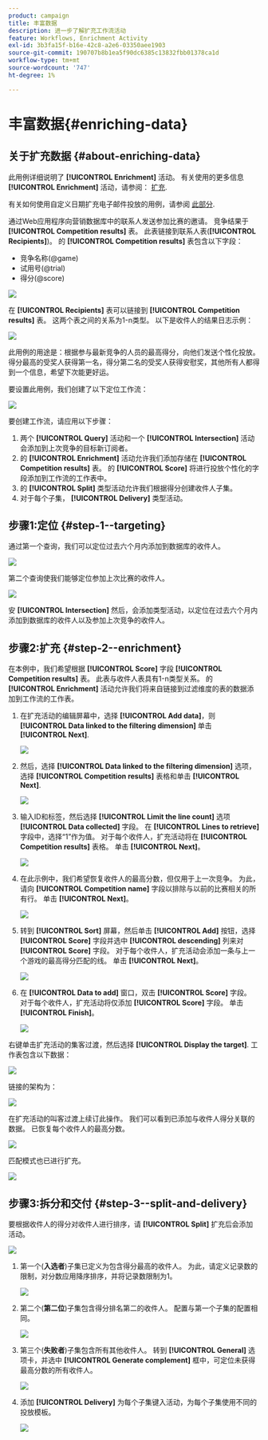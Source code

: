 ```yaml
---
product: campaign
title: 丰富数据
description: 进一步了解扩充工作流活动
feature: Workflows, Enrichment Activity
exl-id: 3b3fa15f-b16e-42c8-a2e6-03350aee1903
source-git-commit: 190707b8b1ea5f90dc6385c13832fbb01378ca1d
workflow-type: tm+mt
source-wordcount: '747'
ht-degree: 1%

---
```


# 丰富数据{#enriching-data}



## 关于扩充数据 {#about-enriching-data}

此用例详细说明了 **[!UICONTROL Enrichment]** 活动。 有关使用的更多信息 **[!UICONTROL Enrichment]** 活动，请参阅： [扩充](enrichment.md).

有关如何使用自定义日期扩充电子邮件投放的用例，请参阅 [此部分](email-enrichment-with-custom-date-fields.md).

通过Web应用程序向营销数据库中的联系人发送参加比赛的邀请。 竞争结果于 **[!UICONTROL Competition results]** 表。 此表链接到联系人表(**[!UICONTROL Recipients]**)。 的 **[!UICONTROL Competition results]** 表包含以下字段：

* 竞争名称(@game)
* 试用号(@trial)
* 得分(@score)

![](assets/uc1_enrich_1.png)

在 **[!UICONTROL Recipients]** 表可以链接到 **[!UICONTROL Competition results]** 表。 这两个表之间的关系为1-n类型。 以下是收件人的结果日志示例：

![](assets/uc1_enrich_2.png)

此用例的用途是：根据参与最新竞争的人员的最高得分，向他们发送个性化投放。 得分最高的受奖人获得第一名，得分第二名的受奖人获得安慰奖，其他所有人都得到一个信息，希望下次能更好运。

要设置此用例，我们创建了以下定位工作流：

![](assets/uc1_enrich_3.png)

要创建工作流，请应用以下步骤：

1. 两个 **[!UICONTROL Query]** 活动和一个 **[!UICONTROL Intersection]** 活动会添加到上次竞争的目标新订阅者。
1. 的 **[!UICONTROL Enrichment]** 活动允许我们添加存储在 **[!UICONTROL Competition results]** 表。 的 **[!UICONTROL Score]** 将进行投放个性化的字段添加到工作流的工作表中。
1. 的 **[!UICONTROL Split]** 类型活动允许我们根据得分创建收件人子集。
1. 对于每个子集， **[!UICONTROL Delivery]** 类型活动。

## 步骤1:定位 {#step-1--targeting}

通过第一个查询，我们可以定位过去六个月内添加到数据库的收件人。

![](assets/uc1_enrich_4.png)

第二个查询使我们能够定位参加上次比赛的收件人。

![](assets/uc1_enrich_5.png)

安 **[!UICONTROL Intersection]** 然后，会添加类型活动，以定位在过去六个月内添加到数据库的收件人以及参加上次竞争的收件人。

## 步骤2:扩充 {#step-2--enrichment}

在本例中，我们希望根据 **[!UICONTROL Score]** 字段 **[!UICONTROL Competition results]** 表。 此表与收件人表具有1-n类型关系。 的 **[!UICONTROL Enrichment]** 活动允许我们将来自链接到过滤维度的表的数据添加到工作流的工作表。

1. 在扩充活动的编辑屏幕中，选择 **[!UICONTROL Add data]**，则 **[!UICONTROL Data linked to the filtering dimension]** 单击 **[!UICONTROL Next]**.

   ![](assets/uc1_enrich_6.png)

1. 然后，选择 **[!UICONTROL Data linked to the filtering dimension]** 选项，选择 **[!UICONTROL Competition results]** 表格和单击 **[!UICONTROL Next]**.

   ![](assets/uc1_enrich_7.png)

1. 输入ID和标签，然后选择 **[!UICONTROL Limit the line count]** 选项 **[!UICONTROL Data collected]** 字段。 在 **[!UICONTROL Lines to retrieve]** 字段中，选择“1”作为值。 对于每个收件人，扩充活动将在 **[!UICONTROL Competition results]** 表格。 单击 **[!UICONTROL Next]**。

   ![](assets/uc1_enrich_8.png)

1. 在此示例中，我们希望恢复收件人的最高分数，但仅用于上一次竞争。 为此，请向 **[!UICONTROL Competition name]** 字段以排除与以前的比赛相关的所有行。 单击 **[!UICONTROL Next]**。

   ![](assets/uc1_enrich_9.png)

1. 转到 **[!UICONTROL Sort]** 屏幕，然后单击 **[!UICONTROL Add]** 按钮，选择 **[!UICONTROL Score]** 字段并选中 **[!UICONTROL descending]** 列来对 **[!UICONTROL Score]** 字段。 对于每个收件人，扩充活动会添加一条与上一个游戏的最高得分匹配的线。 单击 **[!UICONTROL Next]**。

   ![](assets/uc1_enrich_10.png)

1. 在 **[!UICONTROL Data to add]** 窗口，双击 **[!UICONTROL Score]** 字段。 对于每个收件人，扩充活动将仅添加 **[!UICONTROL Score]** 字段。 单击 **[!UICONTROL Finish]**。

   ![](assets/uc1_enrich_11.png)

右键单击扩充活动的集客过渡，然后选择 **[!UICONTROL Display the target]**. 工作表包含以下数据：

![](assets/uc1_enrich_13.png)

链接的架构为：

![](assets/uc1_enrich_15.png)

在扩充活动的叫客过渡上续订此操作。 我们可以看到已添加与收件人得分关联的数据。 已恢复每个收件人的最高分数。

![](assets/uc1_enrich_12.png)

匹配模式也已进行扩充。

![](assets/uc1_enrich_14.png)

## 步骤3:拆分和交付 {#step-3--split-and-delivery}

要根据收件人的得分对收件人进行排序，请 **[!UICONTROL Split]** 扩充后会添加活动。

![](assets/uc1_enrich_18.png)

1. 第一个(**入选者**)子集已定义为包含得分最高的收件人。 为此，请定义记录数的限制，对分数应用降序排序，并将记录数限制为1。

   ![](assets/uc1_enrich_16.png)

1. 第二个(**第二位**)子集包含得分排名第二的收件人。 配置与第一个子集的配置相同。

   ![](assets/uc1_enrich_17.png)

1. 第三个(**失败者**)子集包含所有其他收件人。 转到 **[!UICONTROL General]** 选项卡，并选中 **[!UICONTROL Generate complement]** 框中，可定位未获得最高分数的所有收件人。

   ![](assets/uc1_enrich_19.png)

1. 添加 **[!UICONTROL Delivery]** 为每个子集键入活动，为每个子集使用不同的投放模板。

   ![](assets/uc1_enrich_20.png)

